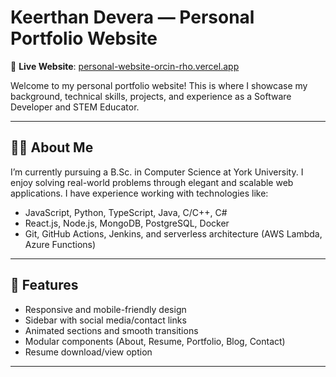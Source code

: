 # Keerthan Devera — Personal Portfolio Website

🚀 **Live Website**: [personal-website-orcin-rho.vercel.app](https://personal-website-orcin-rho.vercel.app/)

Welcome to my personal portfolio website! This is where I showcase my background, technical skills, projects, and experience as a Software Developer and STEM Educator.

---

## 🧑‍💻 About Me

I’m currently pursuing a B.Sc. in Computer Science at York University. I enjoy solving real-world problems through elegant and scalable web applications. I have experience working with technologies like:

- JavaScript, Python, TypeScript, Java, C/C++, C#
- React.js, Node.js, MongoDB, PostgreSQL, Docker
- Git, GitHub Actions, Jenkins, and serverless architecture (AWS Lambda, Azure Functions)

---

## 📂 Features

- Responsive and mobile-friendly design
- Sidebar with social media/contact links
- Animated sections and smooth transitions
- Modular components (About, Resume, Portfolio, Blog, Contact)
- Resume download/view option

---
